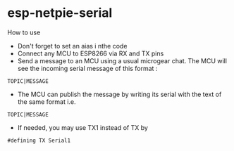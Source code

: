 # esp-netpie-serial

How to use
- Don't forget to set an aias i nthe code
- Connect any MCU to ESP8266 via RX and TX pins
- Send a message to an MCU using a usual microgear chat. The MCU will see the incoming serial message of this format :
```
TOPIC|MESSAGE
```
- The MCU can publish the message by writing its serial with the text of the same format i.e.
```
TOPIC|MESSAGE
```
- If needed, you may use TX1 instead of TX by
```
#defining TX Serial1
```
